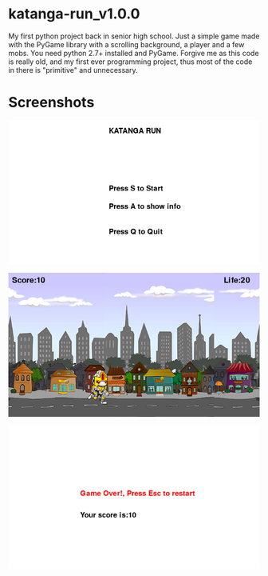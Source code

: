 # katanga-run_v1.0.0
My first python project back in senior high school. Just a simple game made with the PyGame library with a scrolling background, a player and a few mobs.
You need python 2.7+ installed and PyGame.
Forgive me as this code is really old, and my first ever programming project, thus most of the code in there is "primitive" and unnecessary.

# Screenshots
![img](shots/1.png)

![img](shots/2.png)

![img](shots/3.png)

